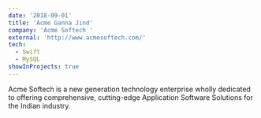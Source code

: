 ```yaml
---
date: '2018-09-01'
title: 'Acme Ganna Jind'
company: 'Acme Softech '
external: 'http://www.acmesoftech.com/'
tech:
  - Swift
  - MySQL
showInProjects: true
---
```


Acme Softech is a new generation technology enterprise wholly dedicated to offering comprehensive, cutting-edge Application Software Solutions for the Indian industry.
